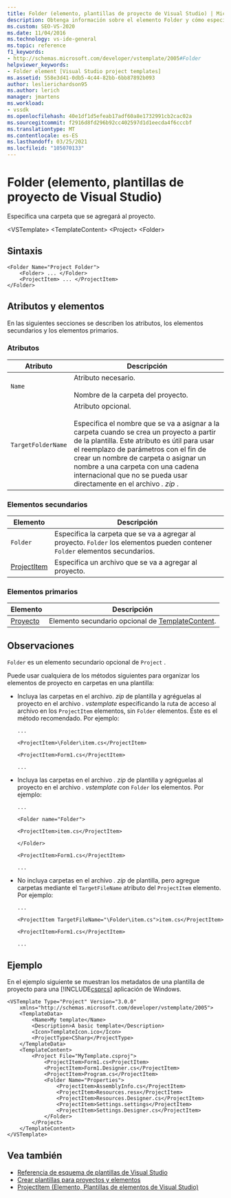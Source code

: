 ```yaml
---
title: Folder (elemento, plantillas de proyecto de Visual Studio) | Microsoft Docs
description: Obtenga información sobre el elemento Folder y cómo especifica una carpeta que se agregará al proyecto.
ms.custom: SEO-VS-2020
ms.date: 11/04/2016
ms.technology: vs-ide-general
ms.topic: reference
f1_keywords:
- http://schemas.microsoft.com/developer/vstemplate/2005#Folder
helpviewer_keywords:
- Folder element [Visual Studio project templates]
ms.assetid: 558e3d41-0db5-4c44-82bb-6bb87892b093
author: leslierichardson95
ms.author: lerich
manager: jmartens
ms.workload:
- vssdk
ms.openlocfilehash: 40e1df1d5efeab17adf60a8e1732991cb2cac02a
ms.sourcegitcommit: f2916d8fd296b92cc402597d1d1eecda4f6cccbf
ms.translationtype: MT
ms.contentlocale: es-ES
ms.lasthandoff: 03/25/2021
ms.locfileid: "105070133"
---
```

# <a name="folder-element-visual-studio-project-templates"></a>Folder (elemento, plantillas de proyecto de Visual Studio)
Especifica una carpeta que se agregará al proyecto.

 \<VSTemplate> \<TemplateContent>
 \<Project>
 \<Folder>

## <a name="syntax"></a>Sintaxis

```
<Folder Name="Project Folder">
    <Folder> ... </Folder>
    <ProjectItem> ... </ProjectItem>
</Folder>
```

## <a name="attributes-and-elements"></a>Atributos y elementos
 En las siguientes secciones se describen los atributos, los elementos secundarios y los elementos primarios.

### <a name="attributes"></a>Atributos

|Atributo|Descripción|
|---------------|-----------------|
|`Name`|Atributo necesario.<br /><br /> Nombre de la carpeta del proyecto.|
|`TargetFolderName`|Atributo opcional.<br /><br /> Especifica el nombre que se va a asignar a la carpeta cuando se crea un proyecto a partir de la plantilla. Este atributo es útil para usar el reemplazo de parámetros con el fin de crear un nombre de carpeta o asignar un nombre a una carpeta con una cadena internacional que no se pueda usar directamente en el archivo *. zip* .|

### <a name="child-elements"></a>Elementos secundarios

|Elemento|Descripción|
|-------------|-----------------|
|`Folder`|Especifica la carpeta que se va a agregar al proyecto. `Folder` los elementos pueden contener `Folder` elementos secundarios.|
|[ProjectItem](../extensibility/projectitem-element-visual-studio-item-templates.md)|Especifica un archivo que se va a agregar al proyecto.|

### <a name="parent-elements"></a>Elementos primarios

|Elemento|Descripción|
|-------------|-----------------|
|[Proyecto](../extensibility/project-element-visual-studio-templates.md)|Elemento secundario opcional de [TemplateContent](../extensibility/templatecontent-element-visual-studio-templates.md).|

## <a name="remarks"></a>Observaciones
 `Folder` es un elemento secundario opcional de `Project` .

 Puede usar cualquiera de los métodos siguientes para organizar los elementos de proyecto en carpetas en una plantilla:

- Incluya las carpetas en el archivo. *zip* de plantilla y agréguelas al proyecto en el archivo *. vstemplate* especificando la ruta de acceso al archivo en los `ProjectItem` elementos, sin `Folder` elementos. Éste es el método recomendado. Por ejemplo:

     `...`

     `<ProjectItem>\Folder\item.cs</ProjectItem>`

     `<ProjectItem>Form1.cs</ProjectItem>`

     `...`

- Incluya las carpetas en el archivo *. zip* de plantilla y agréguelas al proyecto en el archivo *. vstemplate* con `Folder` los elementos. Por ejemplo:

     `...`

     `<Folder name="Folder">`

     `<ProjectItem>item.cs</ProjectItem>`

     `</Folder>`

     `<ProjectItem>Form1.cs</ProjectItem>`

     `...`

- No incluya carpetas en el archivo *. zip* de plantilla, pero agregue carpetas mediante el `TargetFileName` atributo del `ProjectItem` elemento. Por ejemplo:

     `...`

     `<ProjectItem TargetFileName="\Folder\item.cs">item.cs</ProjectItem>`

     `<ProjectItem>Form1.cs</ProjectItem>`

     `...`

## <a name="example"></a>Ejemplo
 En el ejemplo siguiente se muestran los metadatos de una plantilla de proyecto para una [!INCLUDE[csprcs](../data-tools/includes/csprcs_md.md)] aplicación de Windows.

```
<VSTemplate Type="Project" Version="3.0.0"
    xmlns="http://schemas.microsoft.com/developer/vstemplate/2005">
    <TemplateData>
        <Name>My template</Name>
        <Description>A basic template</Description>
        <Icon>TemplateIcon.ico</Icon>
        <ProjectType>CSharp</ProjectType>
    </TemplateData>
    <TemplateContent>
        <Project File="MyTemplate.csproj">
            <ProjectItem>Form1.cs<ProjectItem>
            <ProjectItem>Form1.Designer.cs</ProjectItem>
            <ProjectItem>Program.cs</ProjectItem>
            <Folder Name="Properties">
                <ProjectItem>AssemblyInfo.cs</ProjectItem>
                <ProjectItem>Resources.resx</ProjectItem>
                <ProjectItem>Resources.Designer.cs</ProjectItem>
                <ProjectItem>Settings.settings</ProjectItem>
                <ProjectItem>Settings.Designer.cs</ProjectItem>
            </Folder>
        </Project>
    </TemplateContent>
</VSTemplate>
```

## <a name="see-also"></a>Vea también
- [Referencia de esquema de plantillas de Visual Studio](../extensibility/visual-studio-template-schema-reference.md)
- [Crear plantillas para proyectos y elementos](../ide/creating-project-and-item-templates.md)
- [ProjectItem (Elemento, Plantillas de elementos de Visual Studio)](../extensibility/projectitem-element-visual-studio-item-templates.md)
